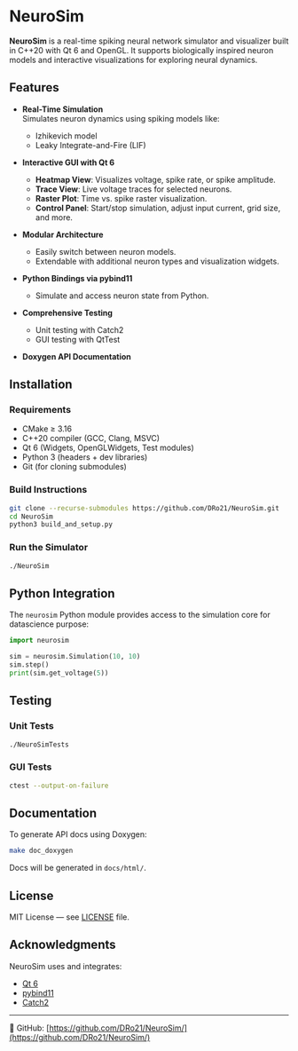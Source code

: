 # NeuroSim

**NeuroSim** is a real-time spiking neural network simulator and visualizer built in C++20 with Qt 6 and OpenGL. It supports biologically inspired neuron models and interactive visualizations for exploring neural dynamics.

## Features

- **Real-Time Simulation**  
  Simulates neuron dynamics using spiking models like:
  - Izhikevich model
  - Leaky Integrate-and-Fire (LIF)

- **Interactive GUI with Qt 6**
  - **Heatmap View**: Visualizes voltage, spike rate, or spike amplitude.
  - **Trace View**: Live voltage traces for selected neurons.
  - **Raster Plot**: Time vs. spike raster visualization.
  - **Control Panel**: Start/stop simulation, adjust input current, grid size, and more.

- **Modular Architecture**
  - Easily switch between neuron models.
  - Extendable with additional neuron types and visualization widgets.

- **Python Bindings via pybind11**
  - Simulate and access neuron state from Python.

- **Comprehensive Testing**
  - Unit testing with Catch2
  - GUI testing with QtTest

- **Doxygen API Documentation**

## Installation

### Requirements

- CMake ≥ 3.16
- C++20 compiler (GCC, Clang, MSVC)
- Qt 6 (Widgets, OpenGLWidgets, Test modules)
- Python 3 (headers + dev libraries)
- Git (for cloning submodules)

### Build Instructions

```bash
git clone --recurse-submodules https://github.com/DRo21/NeuroSim.git
cd NeuroSim
python3 build_and_setup.py
```

### Run the Simulator

```bash
./NeuroSim
```

## Python Integration

The `neurosim` Python module provides access to the simulation core for datascience purpose:

```python
import neurosim

sim = neurosim.Simulation(10, 10)
sim.step()
print(sim.get_voltage(5))
```

## Testing

### Unit Tests

```bash
./NeuroSimTests
```

### GUI Tests

```bash
ctest --output-on-failure
```

## Documentation

To generate API docs using Doxygen:

```bash
make doc_doxygen
```

Docs will be generated in `docs/html/`.

## License

MIT License — see [LICENSE](LICENSE) file.

## Acknowledgments

NeuroSim uses and integrates:

- [Qt 6](https://www.qt.io/)
- [pybind11](https://github.com/pybind/pybind11)
- [Catch2](https://github.com/catchorg/Catch2)

---

📁 GitHub: [https://github.com/DRo21/NeuroSim/](https://github.com/DRo21/NeuroSim/)
